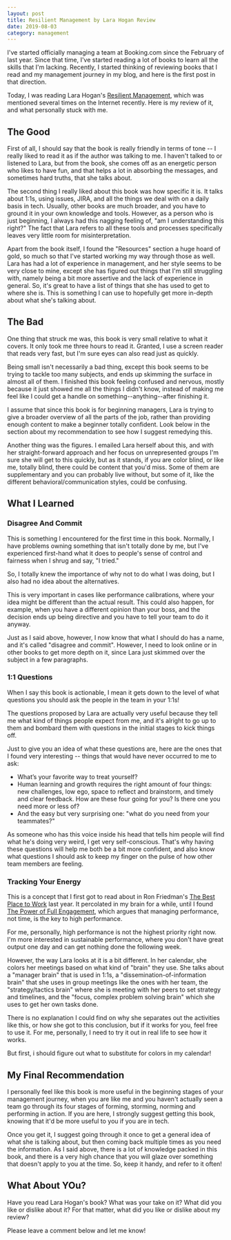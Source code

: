 ```yaml
---
layout: post
title: Resilient Management by Lara Hogan Review
date: 2019-08-03
category: management
---
```


I've started officially managing a team at Booking.com since the
February of last year. Since that time, I've started reading a lot of
books to learn all the skills that I'm lacking. Recently, I started
thinking of reviewing books that I read and my management journey in
my blog, and here is the first post in that direction.

Today, I was reading Lara Hogan's [Resilient
Management](https://abookapart.com/products/resilient-management),
which was mentioned several times on the Internet recently. Here is my
review of it, and what personally stuck with me.

## The Good

First of all, I should say that the book is really friendly in terms
of tone -- I really liked to read it as if the author was talking to
me. I haven't talked to or listened to Lara, but from the book, she
comes off as an energetic person who likes to have fun, and that helps
a lot in absorbing the messages, and sometimes hard truths, that she
talks about.

The second thing I really liked about this book was how specific it
is. It talks about 1:1s, using issues, JIRA, and all the things we
deal with on a daily basis in tech. Usually, other books are much
broader, and you have to ground it in your own knowledge and
tools. However, as a person who is just beginning, I always had this
nagging feeling of, "am I understanding this right?" The fact that
Lara refers to all these tools and processes specifically leaves very
little room for misinterpretation.

Apart from the book itself, I found the "Resources" section a huge
hoard of gold, so much so that I've started working my way through
those as well. Lara has had a lot of experience in management, and her
style seems to be very close to mine, except she has figured out
things that I'm still struggling with, namely being a bit more
assertive and the lack of experience in general. So, it's great to
have a list of things that she has used to get to where she is. This
is something I can use to hopefully get more in-depth about what she's
talking about.

## The Bad

One thing that struck me was, this book is very small relative to what
it covers. It only took me three hours to read it. Granted, I use a
screen reader that reads very fast, but I'm sure eyes can also read
just as quickly.

Being small isn't necessarily a bad thing, except this book seems to
be trying to tackle too many subjects, and ends up skimming the
surface in almost all of them. I finished this book feeling confused
and nervous, mostly because it just showed me all the things I didn't
know, instead of making me feel like I could get a handle on
something--anything--after finishing it.

I assume that since this book is for beginning managers, Lara is
trying to give a broader overview of all the parts of the job, rather
than providing enough content to make a beginner totally
confident. Look below in the section about my recommendation to see how
I suggest remedying this.

Another thing was the figures. I emailed Lara herself about this, and
with her straight-forward approach and her focus on unrepresented
groups I'm sure she will get to this quickly, but as it stands, if you
are color blind, or like me, totally blind, there could be content
that you'd miss. Some of them are supplementary and you can probably
live without, but some of it, like the different
behavioral/communication styles, could be confusing.

## What I Learned

### Disagree And Commit

This is something I encountered for the first time in this
book. Normally, I have problems owning something that isn't totally
done by me, but I've experienced first-hand what it does to people's
sense of control and fairness when I shrug and say, "I tried."

So, I totally knew the importance of why not to do what I was doing,
but I also had no idea about the alternatives.

This is very important in cases like performance calibrations, where
your idea might be different than the actual result. This could also
happen, for example, when you have a different opinion than your boss,
and the decision ends up being directive and you have to tell your
team to do it anyway.

Just as I said above, however, I now know that what I should do has a
name, and it's called "disagree and commit". However, I need to look
online or in other books to get more depth on it, since Lara just
skimmed over the subject in a few paragraphs.

### 1:1 Questions

When I say this book is actionable, I mean it gets down to the level
of what questions you should ask the people in the team in your 1:1s!

The questions proposed by Lara are actually very useful because they
tell me what kind of things people expect from me, and it's alright to
go up to them and bombard them with questions in the initial stages to
kick things off.

Just to give you an idea of what these questions are, here are the
ones that I found very interesting -- things that would have never
occurred to me to ask:

- What’s your favorite way to treat yourself?
- Human learning and growth requires the right amount of four things: new challenges, low ego,
 space to reflect and brainstorm, and timely and clear feedback. How are these four going for
 you? Is there one you need more or less of?
- And the easy but very surprising one: "what do you need from your teammates?"

As someone who has this voice inside his head that tells him people
will find what he's doing very weird, I get very
self-conscious. That's why having these questions will help me both be
a bit more confident, and also know what questions I should ask to
keep my finger on the pulse of how other team members are feeling.

### Tracking Your Energy

This is a concept that I first got to read about in Ron Friedman's
[The Best Place to Work](http://thebestplacetoworkbook.com/) last
year. It percolated in my brain for a while, until I found [The Power
of Full
Engagement](https://www.amazon.com/Power-Full-Engagement-Managing-Performance/dp/0743226755),
which argues that managing performance, not time, is the key to high
performance.

For me, personally, high performance is not the highest priority right
now. I'm more interested in sustainable performance, where you don't
have great output one day and can get nothing done the following week.

However, the way Lara looks at it is a bit different. In her calendar,
she colors her meetings based on what kind of "brain" they use. She talks about
a "manager brain" that is used in 1:1s, a
"dissemination-of-information brain" that she uses in group meetings
like the ones with her team, the "strategy/tactics brain" where she is
meeting with her peers to set strategy and timelines, and the "focus,
complex problem solving brain" which she uses to get her own tasks
done.

There is no explanation I could find on why she separates out the
activities like this, or how she got to this conclusion, but if it
works for you, feel free to use it. For me, personally, I need to try
it out in real life to see how it works.

But first, i should figure out what to substitute for colors in my calendar!

## My Final Recommendation

I personally feel like this book is more useful in the beginning
stages of your management journey, when you are like me and you
haven't actually seen a team go through its four stages of forming,
storming, norming and performing in action. If you are here, I
strongly suggest getting this book, knowing that it'd be more useful
to you if you are in tech.

Once you get it, I suggest going through it once to get a general idea
of what she is talking about, but then coming back multiple times as
you need the information. As I said above, there is a lot of knowledge
packed in this book, and there is a very high chance that you will
glaze over something that doesn't apply to you at the time. So, keep
it handy, and refer to it often!

## What About YOu?

Have you read Lara Hogan's book? What was your take on it? What did
you like or dislike about it? For that matter, what did you like or
dislike about my review?

Please leave a comment below and let me know!

